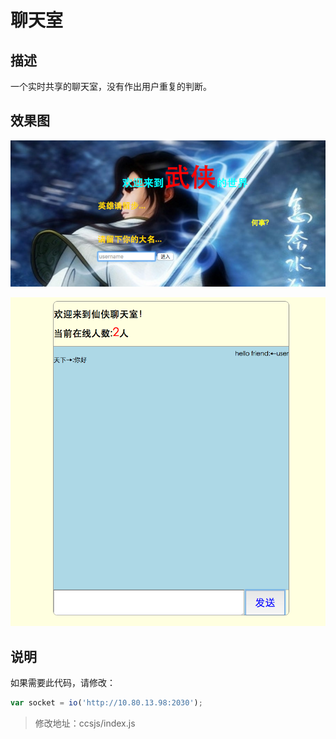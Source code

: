 # 聊天室

## 描述

一个实时共享的聊天室，没有作出用户重复的判断。

## 效果图

![登陆](login.jpg) 

![聊天室](chat.jpg)

## 说明

如果需要此代码，请修改：

```js
var socket = io('http://10.80.13.98:2030');
```

> 修改地址：ccsjs/index.js
